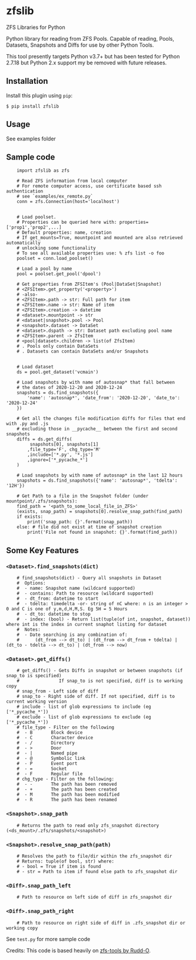# zfslib

ZFS Libraries for Python

Python library for reading from ZFS Pools. Capable of reading, Pools, Datasets, Snapshots and Diffs for use by other Python Tools.

This tool presently targets Python v3.7+ but has been tested for Python 2.7.18 but Python 2.x support my be removed with future releases.

## Installation

Install this plugin using `pip`:

    $ pip install zfslib

## Usage

See examples folder

## Sample code

```
    import zfslib as zfs

    # Read ZFS information from local computer
    # For remote computer access, use certificate based ssh authentication 
    # see `examples/ex_remote.py`
    conn = zfs.Connection(host='localhost')


    # Load poolset. 
    # Properties can be queried here with: properties=['prop1','prop2',...]
    # Default properties: name, creation
    # If get_mounts=True, mountpoint and mounted are also retrieved automatically
    # unlocking some functionality
    # To see all available properties use: % zfs list -o foo
    poolset = conn.load_poolset()

    # Load a pool by name
    pool = poolset.get_pool('dpool')
    
    # Get properties from ZFSItem's (Pool|DataSet|Snapshot)
    # <ZFSItem>.get_property('<property>')
    # -also-
    # <ZFSItem>.path -> str: Full path for item
    # <ZFSItem>.name -> str: Name of item
    # <ZFSItem>.creation -> datetime
    # <dataset>.mountpoint -> str
    # <dataset|snapshot>.pool -> Pool
    # <snapshot>.dataset -> DataSet
    # <dataset>.dspath -> str: Dataset path excluding pool name
    # <ZFSItem>.parent -> ZfsItem
    # <pool|dataset>.children -> list(of ZfsItem)
    # . Pools only contain DataSets
    # . Datasets can contain DataSets and/or Snapshots


    # Load dataset
    ds = pool.get_dataset('vcmain')

    # Load snapshots by with name of autosnap* that fall between 
    # the dates of 2020-12-20 and 2020-12-24
    snapshots = ds.find_snapshots({
        'name': 'autosnap*', 'date_from': '2020-12-20', 'date_to': '2020-12-24'
    })

    # Get all the changes file modification diffs for files that end with .py and .js 
    # excluding those in __pycache__ between the first and second snapshots
    diffs = ds.get_diffs(
         snapshots[0], snapshots[1]
        ,file_type='F', chg_type='M'
        ,include=['*.py', '*.js']
        ,ignore=['*_pycache_*']
    )

    # Load snapshots by with name of autosnap* in the last 12 hours 
    snapshots = ds.find_snapshots({'name': 'autosnap*', 'tdelta': '12H'})

    # Get Path to a file in the Snapshot folder (under mountpoint/.zfs/snapshots):
    find_path = '<path_to_some_local_file_in_ZFS>'
    (exists, snap_path) = snapshots[0].resolve_snap_path(find_path)
    if exists:
        print('snap_path: {}'.format(snap_path))
    else: # file did not exist at time of snapshot creation
        print('File not found in snapshot: {}'.format(find_path))

```

## Some Key Features
### `<Dataset>.find_snapshots(dict)`
```
    # find_snapshots(dict) - Query all snapshots in Dataset
    #  Options:
    #  - name: Snapshot name (wildcard supported)
    #  - contains: Path to resource (wildcard supported)
    #  - dt_from: datetime to start
    #  - tdelta: timedelta -or- string of nC where: n is an integer > 0 and C is one of y,m,d,H,M,S. Eg 5H = 5 Hours
    #  - dt_to: datetime to stop 
    #  - index: (bool) - Return list(tuple(of int, snapshot, dataset)) where int is the index in current snaphot listing for dataset
    #  Notes:
    #  - Date searching is any combination of:
    #      (dt_from --> dt_to) | (dt_from --> dt_from + tdelta) | (dt_to - tdelta --> dt_to) | (dt_from --> now)
```

### `<Dataset>.get_diffs()`
```
    # get_diffs() - Gets Diffs in snapshot or between snapshots (if snap_to is specified)
    #               If snap_to is not specified, diff is to working copy
    # snap_from - Left side of diff
    # snap_to - Right side of diff. If not specified, diff is to current working version
    # include - list of glob expressions to include (eg ['*_pycache_*'])
    # exclude - list of glob expressions to exclude (eg ['*_pycache_*'])
    # file_type - Filter on the following
    #  - B       Block device
    #  - C       Character device
    #  - /       Directory
    #  - >       Door
    #  - |       Named pipe
    #  - @       Symbolic link
    #  - P       Event port
    #  - =       Socket
    #  - F       Regular file
    # chg_type - Filter on the following:
    #  - -       The path has been removed
    #  - +       The path has been created
    #  - M       The path has been modified
    #  - R       The path has been renamed
```

### `<Snapshot>.snap_path`
```
    # Returns the path to read only zfs_snapshot directory (<ds_mount>/.zfs/snapshots/<snapshot>)
```

### `<Snapshot>.resolve_snap_path(path)`
```
    # Resolves the path to file/dir within the zfs_snapshot dir
    # Returns: tuple(of bool, str) where:
    # - bool = True if item is found
    # - str = Path to item if found else path to zfs_snapshot dir
```

### `<Diff>.snap_path_left`
```
    # Path to resource on left side of diff in zfs_snapshot dir
```

### `<Diff>.snap_path_right`
```
    # Path to resource on right side of diff in .zfs_snapshot dir or working copy
```

See `test.py` for more sample code


Credits: This code is based heavily on [zfs-tools by Rudd-O](https://github.com/Rudd-O/zfs-tools).